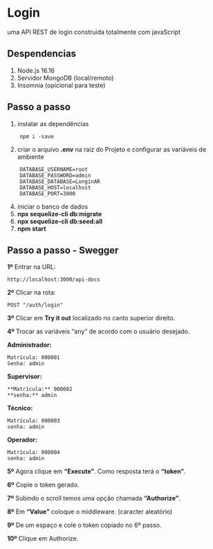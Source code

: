 # Login 
uma API REST de login construida totalmente com javaScript

## Despendencias

1. Node.js 16.16
2. Servidor MongoDB (local/remoto) 
3. Insomnia (opicional para teste)

## Passo a passo

1. instalar as dependências
~~~ 
    npm i -save
~~~ 
2. criar o arquivo **.env** na raiz do Projeto e configurar as variáveis de ambiente
~~~ 
    DATABASE_USERNAME=root
    DATABASE_PASSWORD=admin
    DATABASE_DATABASE=LonginAR
    DATABASE_HOST=localhost
    DATABASE_PORT=3000
~~~
4. iniciar o banco de dados
5. **npx sequelize-cli db:migrate**
6. **npx sequelize-cli db:seed:all**
5. **npm start**

## Passo a passo - Swegger

**1º** Entrar na URL:
```
http://localhost:3000/api-docs
```
**2º** Clicar na rota:
```
POST "/auth/login"
```
**3º** Clicar em **Try it out** localizado no canto superior direito.

**4º** Trocar as variáveis “any” de acordo com o usuário desejado.

**Administrador:**
```
Matrícula: 000001
Senha: admin
```
**Supervisor:**
```
**Matrícula:** 000002
**senha:** admin
```
**Técnico:**
```
Matrícula: 000003
senha: admin
```
**Operador:**
```
Matrícula: 000004
senha: admin
```
**5º** Agora clique em **“Execute”**. Como resposta terá o **“token”**.

**6º** Copie o token gerado.

**7º** Subindo o scroll temos uma opção chamada **“Authorize”**. 

**8º** Em **“Value”** coloque o middleware. (caracter aleatório)

**9º** De um espaço e cole o token copiado no 6º passo.

**10º** Clique em Authorize.

